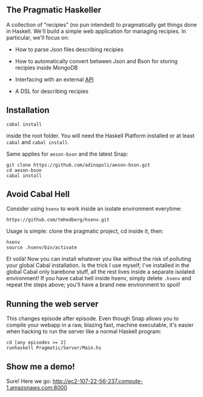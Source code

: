 ## The Pragmatic Haskeller

A collection of "recipies" (no pun intended) to pragmatically
get things done in Haskell. We'll build a simple web application for managing
recipies. In particular, we'll focus on:

* How to parse Json files describing recipies

* How to automatically convert between Json and Bson for storing recipies inside MongoDB

* Interfacing with an external [API](http://www.recipepuppy.com/)

* A DSL for describing recipies

## Installation

``` shell
cabal install
```

inside the root folder. You will need the Haskell Platform installed or
at least ```cabal``` and ```cabal install```. 

Same applies for ```aeson-bson``` and the latest Snap:

```
git clone https://github.com/adinapoli/aeson-bson.git
cd aeson-bson
cabal install
```


## Avoid Cabal Hell
Consider using ```hsenv``` to work inside an isolate environment everytime:

```
https://github.com/tmhedberg/hsenv.git
```

Usage is simple: clone the pragmatic project, cd inside it, then:

```
hsenv
source .hsenv/bin/activate
```

Et voilà! Now you can install whatever you like without the risk of polluting
your global Cabal installation. Is the trick I use myself; I've installed in
the global Cabal only barebone stuff, all the rest lives inside a separate
isolated environment! If you have cabal hell inside hsenv, simply delete
```.hsenv``` and repeat the steps above; you'll have a brand new environment
to spoil!

## Running the web server

This changes episode after episode. Even though Snap allows you to compile
your webapp in a raw, blazing fast, machine executable, it's easier when
hacking to run the server like a normal Haskell program:

```
cd [any episodes >= 2]
runhaskell Pragmatic/Server/Main.hs
```

## Show me a demo!

Sure! Here we go: http://ec2-107-22-56-237.compute-1.amazonaws.com:8000
